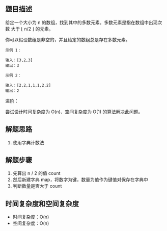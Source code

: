 ## 题目描述

给定一个大小为 n 的数组，找到其中的多数元素。多数元素是指在数组中出现次数 大于 ⌊ n/2 ⌋ 的元素。

你可以假设数组是非空的，并且给定的数组总是存在多数元素。
```
示例 1：

输入：[3,2,3]
输出：3
```
```
示例 2：

输入：[2,2,1,1,1,2,2]
输出：2
```

进阶：

尝试设计时间复杂度为 O(n)、空间复杂度为 O(1) 的算法解决此问题。

## 解题思路

1. 使用字典计数法

## 解题步骤

1. 先算出 n / 2 的值 count
2. 然后新建字典 map，将数字为键，数量为值作为键值对保存在字典中
3. 判断数量是否大于 count

## 时间复杂度和空间复杂度

+ 时间复杂度：O(n)
+ 空间复杂度：O(n)
